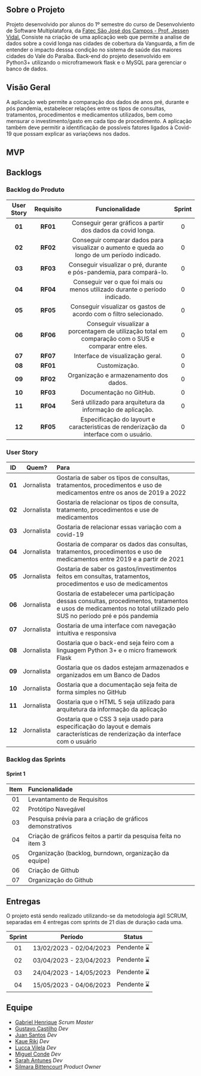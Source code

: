 ## Sobre o Projeto
Projeto desenvolvido por alunos do 1º semestre do curso de Desenvolviento de Software Multiplatafora, da [Fatec São José dos Campos - Prof. Jessen Vidal.](https://fatecsjc-prd.azurewebsites.net/)
Consiste na criação de uma aplicação web que permite a analise de dados sobre a covid longa nas cidades de cobertura da Vanguarda, a fim de entender o impacto desssa condição no sistema de saúde das maiores cidades do Vale do Paraíba.
Back-end do projeto desenvolvido em Python3+ utilizando o microframework flask e o MySQL para gerenciar o banco de dados.

## Visão Geral
A aplicação web permite a comparação dos dados de anos pré, durante e pós pandemia, estabelecer relações entre os tipos de consultas, tratamentos, procedimentos e medicamentos utilizados, bem como mensurar o investimento/gasto em cada tipo de procedimento.
A aplicação também deve permitir a identificação de possíveis fatores ligados à Covid-19 que possam explicar as variaçõews nos dados.

## MVP

## Backlogs

### Backlog do Produto
| User Story | Requisito | Funcionalidade | Sprint |
| :--:       | :-----------:|:--------------:     |:--:    |
| **01** | **RF01** | Conseguir gerar gráficos a partir dos dados da covid longa. | 0 |
| **02** | **RF02** | Conseguir comparar dados para visualizar o aumento e queda ao longo de um período indicado. | 0 |
| **03** | **RF03** | Conseguir visualizar o pré, durante e pós-pandemia, para compará-lo. | 0 |
| **04** | **RF04** | Conseguir ver o que foi mais ou menos utilizado durante o período indicado. | 0 |
| **05** | **RF05** | Conseguir visualizar os gastos de acordo com o filtro selecionado. | 0 |  
| **06** | **RF06** | Conseguir visualizar a porcentagem de utilização total em comparação com o SUS e comparar entre eles. | 0 |
| **07** | **RF07** | Interface de visualização geral. | 0 |
| **08** | **RF01** | Customização. | 0 |
| **09** | **RF02** | Organização e armazenamento dos dados. | 0 |
| **10** | **RF03** | Documentação no GitHub. | 0 |
| **11** | **RF04** | Será utilizado para arquitetura da informação de aplicação. | 0 |
| **12** | **RF05** | Especificação do layourt e caracteristicas de renderização da interface com o usuário. | 0 |

### User Story
 ID | Quem? | Para |
|:--------------:  | :----------:|:---------------------------------------------------------|
| **01** |   Jornalista   |Gostaria de saber os tipos de consultas, tratamentos, procedimentos e uso de medicamentos entre os anos de 2019 a 2022|Para compara-los e obter conteúdo para a sua matéria.|
| **02** |   Jornalista   |Gostaria de relacionar os tipos de consulta, tratamento, procedimentos e use de medicamentos|Para saber quais tiveram aumento e quais tiveram queda, a fim de obter conteúdo para sua matéria.|
| **03** |   Jornalista   |Gostaria de relacionar essas variação com a covid-19| Para obter conteúdo para a sua matéria.|
| **04** |   Jornalista   |Gostaria de comparar os dados das consultas, tratamentos, procedimentos e uso de medicamentos entre 2019 e a partir de 2021| Para saber quais foram mais usados em pacientes de covid longa, a fim de obter conteúdo para sua matéria.|
| **05** |   Jornalista   |Gostaria de saber os gastos/investimentos feitos em consultas, tratamentos, procedimentos e uso de medicamentos| Para dObter conteúdo para sua matéria.| 
| **06** |   Jornalista   |Gostaria de estabelecer uma participação dessas consultas, procedimentos, tratamentos e usos de medicamentos no total utilizado pelo SUS no período pré e pós pandemia|Para obter conteúdo para sua matéria.|
| **07** |   Jornalista   |Gostaria de uma interface com navegação intuitiva e responsiva|Para usar a aplicação.|
| **08** |   Jornalista   |Gostaria que o back-end seja feiro com a linguagem Python 3+ e o micro framework Flask|Para Fazer costumizações.|
| **09** |   Jornalista   |Gostaria que os dados estejam armazenados e organizados em um Banco de Dados|Para serem mais acessíveis.|
| **10** |   Jornalista   |Gostaria que a documentação seja feita de forma simples no GitHub|Para controle de versão dos artefatos do projeto.|
| **11** |   Jornalista   |Gostaria que o HTML 5 seja utilizado para arquitetura da informação da aplicação|Para fazer customizações.|
| **12** |   Jornalista   |Gostaria que o CSS 3 seja usado para especificação do layout e demais características de renderização da interface com o usuário|Para fazer customizações.|

### Backlog das Sprints
#### Sprint 1
| Item | Funcionalidade                  |
| :--: | :------------------------- |
|  01  | Levantamento de Requisitos |
|  02  | Protótipo Navegável |
|  03  | Pesquisa prévia para a criação de gráficos demonstrativos |
|  04  | Criação de gráficos feitos a partir da pesquisa feita no item 3 |
|  05  | Organização (backlog, burndown, organização da equipe) |
|  06  | Criação de Github |
|  07  | Organização do Github |

## Entregas
<span id="entregas"></span>
O projeto está sendo realizado utilizando-se da metodologia ágil SCRUM, separadas em 4 entregas com sprints de 21 dias de duração cada uma. <br>

| Sprint| Período | Status |
|:-----:|:----------:|:---------:|
| 01 |   13/02/2023 - 02/04/2023 | Pendente :hourglass: | 
| 02 |   03/04/2023 - 23/04/2023 | Pendente :hourglass: |  
| 03 |   24/04/2023 - 14/05/2023 | Pendente :hourglass: | 
| 04 |   15/05/2023 - 04/06/2023 | Pendente :hourglass: |  

## Equipe
- [Gabriel Henrique](https://github.com/GaSiqueira) _Scrum Master_
- [Gustavo Castilho](https://github.com/GustavoCastilhoLucena) _Dev_
- [Juan Santos](https://github.com/JuanSantosVale) _Dev_
- [Kaue Riki](https://github.com/kaueriki) _Dev_
- [Lucca Vilela](https://github.com/luccavilela) _Dev_
- [Miguel Conde](https://github.com/miguelcondesantos) _Dev_
- [Sarah Antunes](https://github.com/Amentine) _Dev_
- [Silmara Bittencourt](https://github.com/SBittencourt) _Product Owner_

